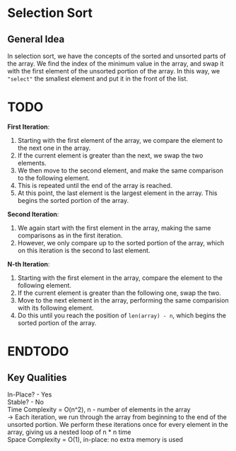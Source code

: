# Selection Sort

## General Idea
In selection sort, we have the concepts of the sorted and unsorted parts of the array. We find the index of the minimum value in the array, and swap it with the first element of the unsorted portion of the array. In this way, we `"select"` the smallest element and put it in the front of the list.

# TODO
**First Iteration**:
1. Starting with the first element of the array, we compare the element to the next one in the array.
2. If the current element is greater than the next, we swap the two elements.
3. We then move to the second element, and make the same comparison to the following element.
4. This is repeated until the end of the array is reached.
5. At this point, the last element is the largest element in the array.
This begins the sorted portion of the array.

**Second Iteration**:
1. We again start with the first element in the array, making the same comparisons as in the first iteration.
2. However, we only compare up to the sorted portion of the array, which on this iteration is the second to last element.

**N-th Iteration**:
1. Starting with the first element in the array, compare the element to the following element.
2. If the current element is greater than the following one, swap the two.
3. Move to the next element in the array, performing the same comparision with its following element.
4. Do this until you reach the position of `len(array) - n`, which begins the sorted portion of the array.
# ENDTODO

## Key Qualities
In-Place? - Yes \
Stable?   - No \
Time Complexity  = O(n^2),
                    n - number of elements in the array \
-> Each iteration, we run through the array from beginning to the end of the unsorted portion. We perform these iterations once for every element in the array, giving us a nested loop of n * n time \
Space Complexity = O(1), 
                    in-place: no extra memory is used